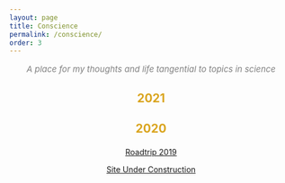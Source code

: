 ```yaml
---
layout: page
title: Conscience
permalink: /conscience/
order: 3
---
```

<p style="text-align: center; color:grey; font-size:15px"><i>A place for my thoughts and life tangential to topics in science</i></p>

<center><h2><p style="color:goldenrod;">2021</p></h2></center>

<center><h2><p style="color:goldenrod;">2020</p></h2></center>

<p style="text-align: center;"><a href="{{site.baseurl}}/roadtrip-2019">Roadtrip 2019</a></p>

<p style="text-align: center;"><a href="{{site.baseurl}}/in-construction">Site Under Construction</a></p>

